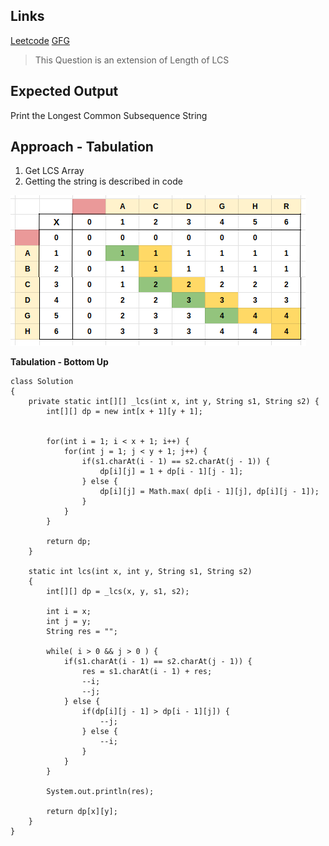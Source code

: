 ## Links
[Leetcode](https://leetcode.com/problems/longest-common-subsequence/)
[GFG](https://practice.geeksforgeeks.org/problems/longest-common-subsequence-1587115620/1)

> This Question is an extension of Length of LCS

## Expected Output
Print the Longest Common Subsequence String

## Approach - Tabulation
1. Get LCS Array
2. Getting the string is described in code

![print-lcs](../../images/print-lcs.png)

**Tabulation - Bottom Up**
```
class Solution
{
    private static int[][] _lcs(int x, int y, String s1, String s2) {
        int[][] dp = new int[x + 1][y + 1];
        
        
        for(int i = 1; i < x + 1; i++) {
            for(int j = 1; j < y + 1; j++) {
                if(s1.charAt(i - 1) == s2.charAt(j - 1)) {
                    dp[i][j] = 1 + dp[i - 1][j - 1];
                } else {
                    dp[i][j] = Math.max( dp[i - 1][j], dp[i][j - 1]);
                }
            }
        }
        
        return dp;
    }

    static int lcs(int x, int y, String s1, String s2)
    {
        int[][] dp = _lcs(x, y, s1, s2);
        
        int i = x;
        int j = y;
        String res = "";
        
        while( i > 0 && j > 0 ) {
            if(s1.charAt(i - 1) == s2.charAt(j - 1)) {
                res = s1.charAt(i - 1) + res;
                --i;
                --j;
            } else {
                if(dp[i][j - 1] > dp[i - 1][j]) {
                    --j;
                } else {
                    --i;
                }
            }
        }
        
        System.out.println(res);
        
        return dp[x][y];
    }
}
```